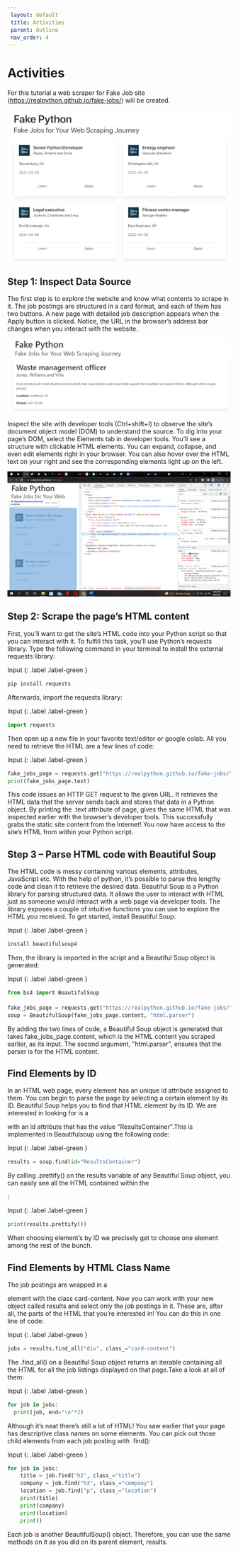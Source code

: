 ```yaml
---
 layout: default
 title: Activities
 parent: Outline
 nav_order: 4
---
```


# Activities

For this tutorial a web scraper for Fake Job site (https://realpython.github.io/fake-jobs/) will be created.

![Finder window](fakejobsite.jpg)

## Step 1: Inspect Data Source

The first step is to explore the website and know what contents to scrape in it. The job postings are structured in a card format, and each of them has two buttons. A new page with detailed job description appears when the Apply button is clicked. Notice, the URL in the browser’s address bar changes when you interact with the website.

![Finder window](sitedetails.jpg)

Inspect the site with developer tools (Ctrl+shift+I) to observe the site’s document object model (DOM) to understand the source. To dig into your page’s DOM, select the Elements tab in developer tools. You’ll see a structure with clickable HTML elements. You can expand, collapse, and even edit elements right in your browser. You can also hover over the HTML text on your right and see the corresponding elements light up on the left.

![Finder window](HTML.png)

## Step 2: Scrape the page’s HTML content

First, you’ll want to get the site’s HTML code into your Python script so that you can interact with it. To fulfill this task, you’ll use Python’s requests library.
Type the following command in your terminal to install the external requests library:

Input
{: .label .label-green }
~~~python
pip install requests
~~~

Afterwards, import the requests library:

Input
{: .label .label-green }
~~~python
import requests
~~~

Then open up a new file in your favorite text/editor or google colab. All you need to retrieve the HTML are a few lines of code:

Input
{: .label .label-green }
~~~python
fake_jobs_page = requests.get("https://realpython.github.io/fake-jobs/")
print(fake_jobs_page.text)
~~~

This code issues an HTTP GET request to the given URL. It retrieves the HTML data that the server sends back and stores that data in a Python object.
By printing the .text attribute of page, gives the same HTML that was inspected earlier with the browser’s developer tools. This successfully grabs the static site content from the Internet! You now have access to the site’s HTML from within your Python script.

## Step 3 – Parse HTML code with Beautiful Soup

The HTML code is messy containing various elements, attributes, JavaScript etc. With the help of python, it’s possible to parse this lengthy code and clean it to retrieve the desired data.
Beautiful Soup is a Python library for parsing structured data. It allows the user to interact with HTML just as someone would interact with a web page via developer tools. The library exposes a couple of intuitive functions you can use to explore the HTML you received. To get started, install Beautiful Soup:

Input
{: .label .label-green }
~~~python
install beautifulsoup4
~~~

Then, the library is imported in the script and a Beautiful Soup object is generated:

Input
{: .label .label-green }
~~~python
from bs4 import BeautifulSoup

fake_jobs_page = requests.get("https://realpython.github.io/fake-jobs/")
soup = BeautifulSoup(fake_jobs_page.content, "html.parser")
~~~

By adding the two lines of code, a Beautiful Soup object is generated that takes fake_jobs_page.content, which is the HTML content you scraped earlier, as its input. The second argument, "html.parser", ensures that the parser is for the HTML content.

## Find Elements by ID

In an HTML web page, every element has an unique id attribute assigned to them. You can begin to parse the page by selecting a certain element by its ID. Beautiful Soup helps you to find that HTML element by its ID. We are interested in looking for is a <div> with an id attribute that has the value "ResultsContainer".This is implemented in Beautifulsoup using the following code:

Input
{: .label .label-green }
~~~python
results = soup.find(id="ResultsContainer")
~~~

By calling .prettify() on the results variable of any Beautiful Soup object, you can easily see all the HTML contained within the <div>:

Input
{: .label .label-green }
~~~python
print(results.prettify())
~~~

When choosing element’s by ID we precisely get to choose one element among the rest of the bunch.

## Find Elements by HTML Class Name   

The job postings are wrapped in a <div> element with the class card-content. Now you can work with your new object called results and select only the job postings in it. These are, after all, the parts of the HTML that you’re interested in! You can do this in one line of code:

Input
{: .label .label-green }
~~~python
jobs = results.find_all("div", class_="card-content")
~~~

The .find_all() on a Beautiful Soup object returns an iterable containing all the HTML for all the job listings displayed on that page.Take a look at all of them:

Input
{: .label .label-green }
~~~python
for job in jobs:
  print(job, end="\n"*2)
~~~

Although it’s neat there’s still a lot of HTML! You saw earlier that your page has descriptive class names on some elements. You can pick out those child elements from each job posting with .find():

Input
{: .label .label-green }
~~~python
for job in jobs:
    title = job.find("h2", class_="title")
    company = job.find("h3", class_="company")
    location = job.find("p", class_="location")
    print(title)
    print(company)
    print(location)
    print()
~~~

Each job is another BeautifulSoup() object. Therefore, you can use the same methods on it as you did on its parent element, results.



